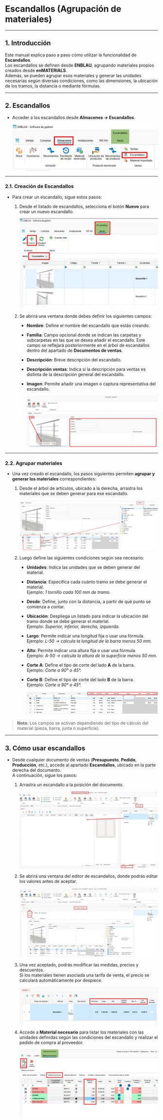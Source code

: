 # Escandallos (Agrupación de materiales)

---

## 1. Introducción

Este manual explica paso a paso cómo utilizar la funcionalidad de **Escandallos**.  
Los escandallos se definen desde **ENBLAU**, agrupando materiales propios creados desde **enMATERIALS**.  
Además, se pueden agrupar esos materiales y generar las unidades necesarias según diversas condiciones, como las dimensiones, la ubicación de los tramos, la distancia o mediante fórmulas.

---

## 2. Escandallos

- Acceder a los escandallos desde **Almacenes → Escandallos**.

  ![Escandallos](Imagenes/UT_Escandallos/escandallos.png)

---

### 2.1. Creación de Escandallos

- Para crear un escandallo, sigue estos pasos:

  1. Desde el listado de escandallos, selecciona el botón **Nuevo** para crear un nuevo escandallo.

     ![Escandallos](Imagenes/UT_Escandallos/escandallos2.png)

  2. Se abrirá una ventana donde debes definir los siguientes campos:

     - **Nombre**: Define el nombre del escandallo que estás creando.  
     - **Familia**: Campo opcional donde se indican las carpetas y subcarpetas en las que se desea añadir el escandallo. Este campo se reflejará posteriormente en el árbol de escandallos dentro del apartado de **Documentos de ventas**.  
     - **Descripción**: Breve descripción del escandallo.  
     - **Descripción ventas**: Indica si la descripción para ventas es distinta de la descripción general del escandallo.  
     - **Imagen**: Permite añadir una imagen o captura representativa del escandallo.

       ![Escandallos](Imagenes/UT_Escandallos/escandallos3.png)

---

### 2.2. Agrupar materiales

- Una vez creado el escandallo, los pasos siguientes permiten **agrupar y generar los materiales** correspondientes:

    1. Desde el árbol de artículos, ubicado a la derecha, arrastra los materiales que se deben generar para ese escandallo.

        ![Escandallos](Imagenes/UT_Escandallos/escandallos4.png)

    2. Luego define las siguientes condiciones según sea necesario:

        - **Unidades**: Indica las unidades que se deben generar del material.  
        - **Distancia**: Especifica cada cuánto tramo se debe generar el material.  
          Ejemplo: *1 tornillo cada 100 mm de tramo.*  
        - **Desde**: Define, junto con la distancia, a partir de qué punto se comienza a contar.  
        - **Ubicación**: Despliega un listado para indicar la ubicación del tramo donde se debe generar el material.  
          Ejemplo: *Superior, inferior, derecha, izquierda.*  
        - **Largo**: Permite indicar una longitud fija o usar una fórmula.  
          Ejemplo: *L-50 → calcula la longitud de la barra menos 50 mm.*  
        - **Alto**: Permite indicar una altura fija o usar una fórmula.  
          Ejemplo: *A-50 → calcula la altura de la superficie menos 50 mm.*  
        - **Corte A**: Define el tipo de corte del lado **A** de la barra.  
          Ejemplo: *Corte a 90° o 45°.*  
        - **Corte B**: Define el tipo de corte del lado **B** de la barra.  
          Ejemplo: *Corte a 90° o 45°.*

          ![Escandallos](Imagenes/UT_Escandallos/escandallos5.png)
      
> **Nota:** Los campos se activan dependiendo del tipo de cálculo del material (pieza, barra, junta o superficie).

---

## 3. Cómo usar escandallos

- Desde cualquier documento de ventas (**Presupuesto**, **Pedido**, **Producción**, etc.), accede al apartado **Escandallos**, ubicado en la parte derecha del documento.  
  A continuación, sigue los pasos:

    1. Arrastra un escandallo a la posición del documento.

        ![Escandallos](Imagenes/UT_Escandallos/escandallos_ventas.png)

    2. Se abrirá una ventana del editor de escandallos, donde podrás editar los valores antes de aceptar.

        ![Escandallos](Imagenes/UT_Escandallos/escandallos_ventas2.png)

    3. Una vez aceptado, podrás modificar las medidas, precios y descuentos.  
      Si los materiales tienen asociada una tarifa de venta, el precio se calculará automáticamente por despiece.

        ![Escandallos](Imagenes/UT_Escandallos/escandallos_ventas3.png)
    
    4. Accede a **Material necesario** para listar los materiales con las unidades definidas según las condiciones del escandallo y realizar el pedido de compra al proveedor.

        ![Escandallos](Imagenes/UT_Escandallos/escandallos_ventas4.png)
